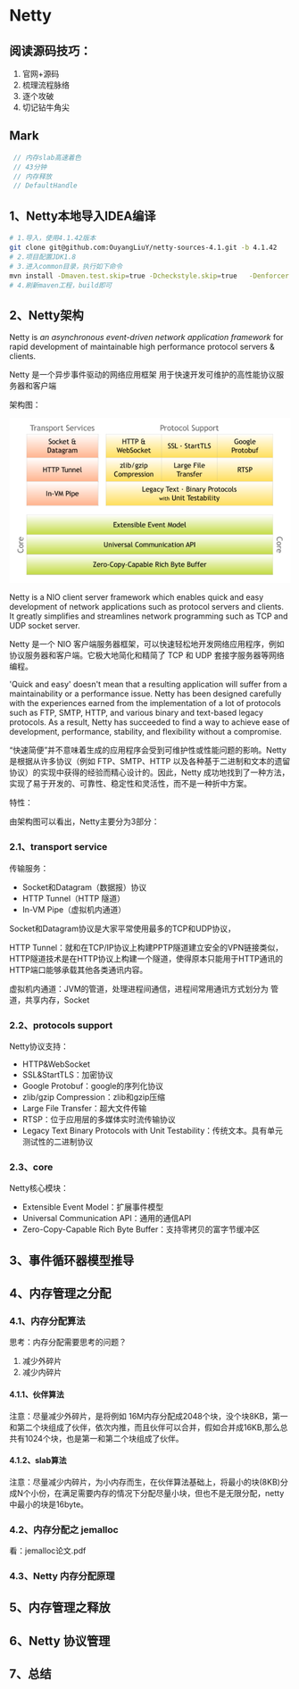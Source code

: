 # Netty 

## 阅读源码技巧：

1. 官网+源码
2. 梳理流程脉络
3. 逐个攻破
4. 切记钻牛角尖

## Mark
```C
 // 内存slab高速着色
 // 43分钟
 // 内存释放
 // DefaultHandle
```
## 1、Netty本地导入IDEA编译

```sh
# 1.导入，使用4.1.42版本
git clone git@github.com:OuyangLiuY/netty-sources-4.1.git -b 4.1.42
# 2.项目配置JDK1.8
# 3.进入common目录，执行如下命令
mvn install -Dmaven.test.skip=true -Dcheckstyle.skip=true   -Denforcer.skip=true
# 4.刷新maven工程，build即可
```

## 2、Netty架构

Netty is *an asynchronous event-driven network application framework*
for rapid development of maintainable high performance protocol servers & clients.

Netty 是一个异步事件驱动的网络应用框架 用于快速开发可维护的高性能协议服务器和客户端

架构图：

![](.\images\netty-arch.png)

Netty is a NIO client server framework which enables quick and easy development of network applications such as protocol servers and clients. It greatly simplifies and streamlines network programming such as TCP and UDP socket server.

Netty 是一个 NIO 客户端服务器框架，可以快速轻松地开发网络应用程序，例如协议服务器和客户端。它极大地简化和精简了 TCP 和 UDP 套接字服务器等网络编程。

'Quick and easy' doesn't mean that a resulting application will suffer from a maintainability or a performance issue. Netty has been designed carefully with the experiences earned from the implementation of a lot of protocols such as FTP, SMTP, HTTP, and various binary and text-based legacy protocols. As a result, Netty has succeeded to find a way to achieve ease of development, performance, stability, and flexibility without a compromise.

“快速简便”并不意味着生成的应用程序会受到可维护性或性能问题的影响。Netty 是根据从许多协议（例如 FTP、SMTP、HTTP 以及各种基于二进制和文本的遗留协议）的实现中获得的经验而精心设计的。因此，Netty 成功地找到了一种方法，实现了易于开发的、可靠性、稳定性和灵活性，而不是一种折中方案。

特性：

由架构图可以看出，Netty主要分为3部分：

### 2.1、transport service

传输服务：

- Socket和Datagram（数据报）协议
- HTTP Tunnel（HTTP 隧道）
- In-VM Pipe（虚拟机内通道）

Socket和Datagram协议是大家平常使用最多的TCP和UDP协议，

HTTP Tunnel：就和在TCP/IP协议上构建PPTP隧道建立安全的VPN链接类似，HTTP隧道技术是在HTTP协议上构建一个隧道，使得原本只能用于HTTP通讯的HTTP端口能够承载其他各类通讯内容。

虚拟机内通道：JVM的管道，处理进程间通信，进程间常用通讯方式划分为 管道，共享内存，Socket

### 2.2、protocols support

Netty协议支持：

- HTTP&WebSocket
- SSL&StartTLS：加密协议
- Google Protobuf：google的序列化协议
- zlib/gzip Compression：zlib和gzip压缩
- Large File Transfer：超大文件传输
- RTSP：位于应用层的多媒体实时流传输协议
- Legacy Text Binary Protocols with Unit Testability：传统文本。具有单元测试性的二进制协议

### 2.3、core

Netty核心模块：

- Extensible Event Model：扩展事件模型
- Universal Communication API：通用的通信API
- Zero-Copy-Capable Rich Byte Buffer：支持零拷贝的富字节缓冲区

## 3、事件循环器模型推导

## 4、内存管理之分配

### 4.1、内存分配算法

思考：内存分配需要思考的问题？

1. 减少外碎片
2. 减少内碎片

#### 4.1.1、伙伴算法

注意：尽量减少外碎片，是将例如 16M内存分配成2048个块，没个块8KB，第一和第二个块组成了伙伴，依次内推，而且伙伴可以合并，假如合并成16KB,那么总共有1024个块，也是第一和第二个块组成了伙伴。

#### 4.1.2、slab算法

注意：尽量减少内碎片，为小内存而生，在伙伴算法基础上，将最小的块(8KB)分成N个小份，在满足需要内存的情况下分配尽量小块，但也不是无限分配，netty中最小的块是16byte。

### 4.2、内存分配之 jemalloc

看：jemalloc论文.pdf

### 4.3、Netty 内存分配原理



## 5、内存管理之释放



## 6、Netty 协议管理



## 7、总结
